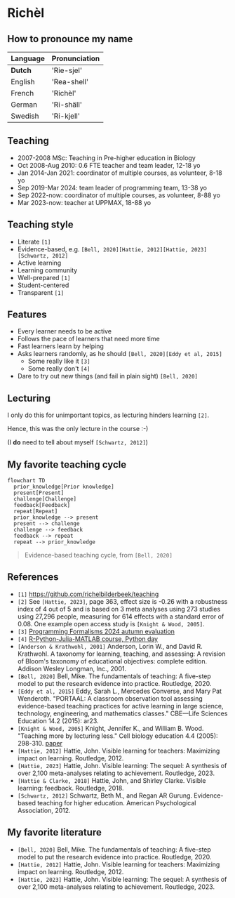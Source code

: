 # Richèl

## How to pronounce my name

| Language  | Pronunciation |
| --------- | ------------- |
| **Dutch** | 'Rie-sjel'    |
| English   | 'Rea-shell'   |
| French    | 'Richèl'      |
| German    | 'Ri-shäll'    |
| Swedish   | 'Ri-kjell'    |

## Teaching

- 2007-2008 MSc: Teaching in Pre-higher education in Biology
- Oct 2008-Aug 2010: 0.6 FTE teacher and team leader, 12-18 yo
- Jan 2014-Jan 2021: coordinator of multiple courses, as volunteer, 8-18 yo
- Sep 2019-Mar 2024: team leader of programming team, 13-38 yo
- Sep 2022-now: coordinator of multiple courses, as volunteer, 8-88 yo
- Mar 2023-now: teacher at UPPMAX, 18-88 yo

## Teaching style

- Literate `[1]`
- Evidence-based,
  e.g. `[Bell, 2020][Hattie, 2012][Hattie, 2023][Schwartz, 2012]`
- Active learning
- Learning community
- Well-prepared `[1]`
- Student-centered
- Transparent `[1]`

## Features

- Every learner needs to be active
- Follows the pace of learners that need more time
- Fast learners learn by helping
- Asks learners randomly, as he should `[Bell, 2020][Eddy et al, 2015]`
    - Some really like it `[3]`
    - Some really don't `[4]`
- Dare to try out new things (and fail in plain sight) `[Bell, 2020]`

## Lecturing

I only do this for unimportant topics,
as lecturing hinders learning `[2]`.

Hence, this was the only lecture in the course :-)

(I **do** need to tell about myself `[Schwartz, 2012]`)

## My favorite teaching cycle

```mermaid
flowchart TD
  prior_knowledge[Prior knowledge]
  present[Present]
  challenge[Challenge]
  feedback[Feedback]
  repeat[Repeat]
  prior_knowledge --> present
  present --> challenge
  challenge --> feedback
  feedback --> repeat
  repeat --> prior_knowledge
```

> Evidence-based teaching cycle, from `[Bell, 2020]`

## References

- `[1]` <https://github.com/richelbilderbeek/teaching>
- `[2]` See `[Hattie, 2023]`, page 363, effect size is -0.26 with a robustness
  index of 4 out of 5
  and is based on 3 meta analyses using 273 studies using 27,296 people,
  measuring for 614 effects with a standard error of 0.08.
  One example open access study is `[Knight & Wood, 2005]`.
- `[3]` [Programming Formalisms 2024 autumn evaluation](https://uppmax.github.io/programming_formalisms/evaluations/2024_autumn/teacher_comments.csv)
- `[4]` [R-Python-Julia-MATLAB course, Python day](https://github.com/UPPMAX/R-python-julia-matlab-HPC/blob/main/evaluations/20241022/20241022_python.csv)
- `[Anderson & Krathwohl, 2001]` Anderson, Lorin W., and David R. Krathwohl.
  A taxonomy for learning, teaching, and assessing:
  A revision of Bloom's taxonomy of educational objectives: complete edition.
  Addison Wesley Longman, Inc., 2001.
- `[Bell, 2020]` Bell, Mike. The fundamentals of teaching:
  A five-step model to put the research evidence into practice. Routledge, 2020.
- `[Eddy et al, 2015]`
  Eddy, Sarah L., Mercedes Converse, and Mary Pat Wenderoth.
  "PORTAAL: A classroom observation tool assessing evidence-based teaching
  practices for active learning in large science, technology, engineering,
  and mathematics classes." CBE—Life Sciences Education 14.2 (2015): ar23.
- `[Knight & Wood, 2005]` Knight, Jennifer K., and William B. Wood.
  "Teaching more by lecturing less." Cell biology education 4.4 (2005): 298-310.
  [paper](https://www.lifescied.org/doi/full/10.1187/05-06-0082)
- `[Hattie, 2012]` Hattie, John. Visible learning for teachers:
  Maximizing impact on learning. Routledge, 2012.
- `[Hattie, 2023]` Hattie, John. Visible learning:
  The sequel: A synthesis of over 2,100 meta-analyses relating to achievement.
  Routledge, 2023.
- `[Hattie & Clarke, 2018]` Hattie, John, and Shirley Clarke. Visible learning:
  feedback. Routledge, 2018.
- `[Schwartz, 2012]` Schwartz, Beth M., and Regan AR Gurung.
  Evidence-based teaching for higher education.
  American Psychological Association, 2012.

## My favorite literature

- `[Bell, 2020]` Bell, Mike. The fundamentals of teaching:
  A five-step model to put the research evidence into practice. Routledge, 2020.
- `[Hattie, 2012]` Hattie, John. Visible learning for teachers:
  Maximizing impact on learning. Routledge, 2012.
- `[Hattie, 2023]` Hattie, John. Visible learning:
  The sequel: A synthesis of over 2,100 meta-analyses relating to achievement.
  Routledge, 2023.


